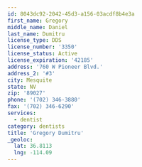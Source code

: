 ```yaml
---
id: 8043dc92-2042-45d3-a156-03acdf8b4e3a
first_name: Gregory
middle_name: Daniel
last_name: Dumitru
license_type: DDS
license_number: '3350'
license_status: Active
license_expiration: '42185'
address: '760 W Pioneer Blvd.'
address_2: '#3'
city: Mesquite
state: NV
zip: '89027'
phone: '(702) 346-3880'
fax: '(702) 346-6290'
services:
  - dentist
category: dentists
title: 'Gregory Dumitru'
_geoloc:
  lat: 36.8113
  lng: -114.09
---
```

